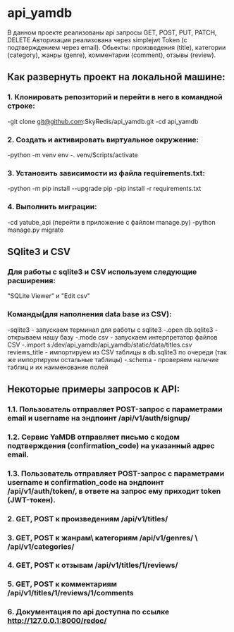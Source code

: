 # api_yamdb
В данном проекте реализованы api запросы GET, POST, PUT, PATCH, DELETE
Авторизация реализована через simplejwt Token (с подтверждением через email).
Обьекты: произведения (title), категории (category), жанры (genre), комментарии (comment), отзывы (review).

## Как развернуть проект на локальной машине:
### 1. Клонировать репозиторий и перейти в него в командной строке:
-git clone git@github.com:SkyRedis/api_yamdb.git
-cd api_yamdb
### 2. Cоздать и активировать виртуальное окружение:
-python -m venv env
-. venv/Scripts/activate
### 3. Установить зависимости из файла requirements.txt:
-python -m pip install --upgrade pip
-pip install -r requirements.txt
### 4. Выполнить миграции:
-cd yatube_api (перейти в приложение с файлом manage.py)
-python manage.py migrate

## SQlite3 и CSV
### Для работы с sqlite3 и CSV используем следующие расширения:
"SQLite Viewer" и "Edit csv"
### Команды(для наполнения data base из CSV):
-sqlite3 - запускаем терминал для работы с sqlite3
-.open db.sqlite3 - открываем нашу базу
-.mode csv - запускаем интерпретатор файлов CSV
-.import s:/dev/api_yamdb/api_yamdb/static/data/titles.csv reviews_title - импортируем из CSV таблицы в db.sqlite3 по очереди
(так же импортируем остальные таблицы)
-.schema - проверяем наличие таблиц и их наименование полей

## Некоторые примеры запросов к API:
### 1.1. Пользователь отправляет POST-запрос с параметрами email и username на эндпоинт /api/v1/auth/signup/
### 1.2. Сервис YaMDB отправляет письмо с кодом подтверждения (confirmation_code) на указанный адрес email.
### 1.3. Пользователь отправляет POST-запрос с параметрами username и confirmation_code на эндпоинт /api/v1/auth/token/, в ответе на запрос ему приходит token (JWT-токен).
### 2. GET, POST к произведениям /api/v1/titles/
### 3. GET, POST к жанрам\ категориям /api/v1/genres/ \ /api/v1/categories/
### 4. GET, POST к отзывам /api/v1/titles/1/reviews/
### 5. GET, POST к комментариям /api/v1/titles/1/reviews/1/comments
### 6. Документация по api доступна по ссылке http://127.0.0.1:8000/redoc/
